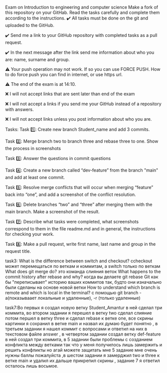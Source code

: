 Exam on Introduction to engineering and computer science
Make a fork of this repository on your GitHab. Read the tasks carefully and complete them according to the instructions.
✔️ All tasks must be done on the git and uploaded to the GitHub.

✔️ Send me a link to your GitHub repository with completed tasks as a pull request.

✔️ In the next message after the link send me information about who you are: name, surname and group.

⚠️ Your push operation may not work. If so you can use FORCE PUSH. How to do force push you can find in internet, or use https url.

⚠️ The end of the exam is at 14:10.

❌ I will not accept links that are sent later than end of the exam

❌ I will not accept a links if you send me your GitHub instead of a repository with answers.

❌ I will not accept links unless you post information about who you are.

Tasks:
Task 1️⃣: Create new branch Student_name and add 3 commits.

Task 2️⃣: Merge branch two to branch three and rebase three to one. Show the process in screenshots

Task 3️⃣: Answer the questions in commit questions

Task 4️⃣: Create a new branch called “dev-feature” from the branch "main" and add at least one commit.

Task 5️⃣: Resolve merge conflicts that will occur when merging “feature” back into “one”, and add a screenshot of the conflict resolution.

Task 6️⃣: Delete branches “two” and “three” after merging them with the main branch. Make a screenshot of the result.

Task 7️⃣: Describe what tasks were completed, what screenshots correspond to them in the file readme.md and in general, the instructions for checking your work.

Task 8️⃣: Make a pull request, write first name, last name and group in the request title.
 



task3:
What is the difference between switch and checkout? сcheckout может перемещаться по веткам и коммитам, а switch только по веткам
What does git merge do? это команда слияния веток
What happens to the commit history after rebase and why?  когда вы делаете git rebase Git как бы "переписывает" историю ваших коммитов так, будто они изначально были сделаны на основе новой ветки
How to understand which branch is remote and which is local in the terminal? с помощью git branch -a(показываает локальные и удаленные), -r (только удаленные)

task7:Во первых я создал новую ветку Student_Amantur  в ней сделал три коммита,
во втором задании я перешел в ветку two  сделал слияние потом першел в ветку three и сделал rebase к ветке one,
все скрины картинки я сохранил в ветке main и назвал их думаю будет понятно , в третьем задании я нашел коммит с вопросами и ответил на них в текстовом файле answer , в четвертом задании создал ветку def-feature в ней создал три коммита, в 5 задании были проблемы с созданием конфликта между ветками так что у меня получилось лишь замержить и решить конфликты но агай можете защитать мне 5 задание  мне очень нужны баллы пожалуйста ,в шестом задании я замерджил two и three к ветке main и удалил их дальше прикрепил скрины , задание 7 я ответил осталось лишь восьмое.